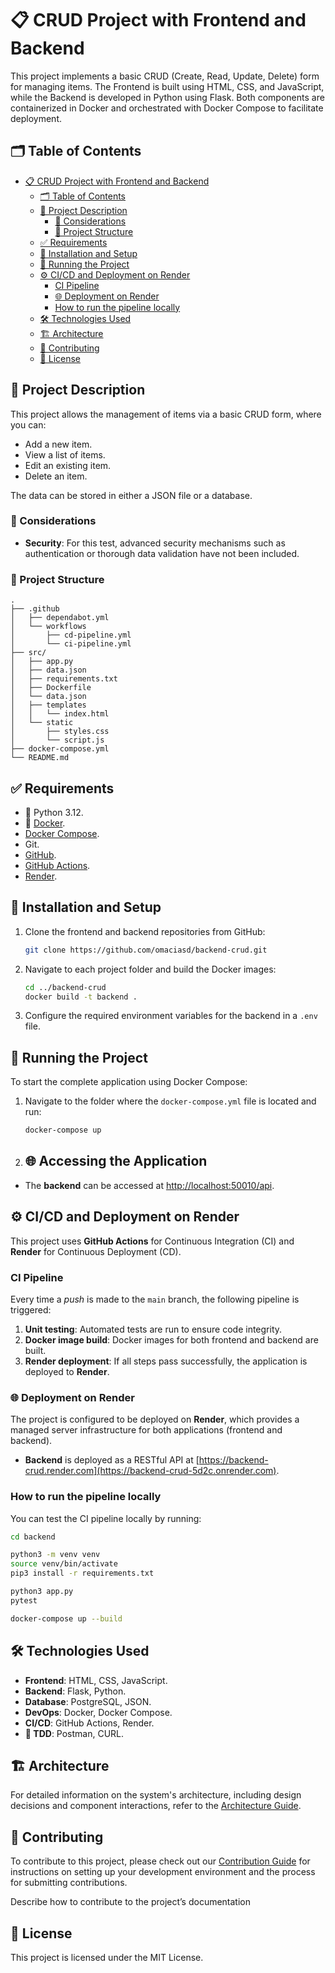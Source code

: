 # 📋 CRUD Project with Frontend and Backend

This project implements a basic CRUD (Create, Read, Update, Delete) form for managing items. The Frontend is built using HTML, CSS, and JavaScript, while the Backend is developed in Python using Flask. Both components are containerized in Docker and orchestrated with Docker Compose to facilitate deployment.

## 🗂️ Table of Contents

- [📋 CRUD Project with Frontend and Backend](#-crud-project-with-frontend-and-backend)
  - [🗂️ Table of Contents](#️-table-of-contents)
  - [📖 Project Description](#-project-description)
    - [🛑 Considerations](#-considerations)
    - [📂 Project Structure](#-project-structure)
  - [✅ Requirements](#-requirements)
  - [🔧 Installation and Setup](#-installation-and-setup)
  - [🚀 Running the Project](#-running-the-project)
  - [⚙️ CI/CD and Deployment on Render](#️-cicd-and-deployment-on-render)
    - [CI Pipeline](#ci-pipeline)
    - [🌐 Deployment on Render](#-deployment-on-render)
    - [How to run the pipeline locally](#how-to-run-the-pipeline-locally)
  - [🛠️ Technologies Used](#️-technologies-used)
  - [🏗️ Architecture](#️-architecture)
  - [🤝 Contributing](#-contributing)
  - [📜 License](#-license)

## 📖 Project Description

This project allows the management of items via a basic CRUD form, where you can:

- Add a new item.
- View a list of items.
- Edit an existing item.
- Delete an item.

The data can be stored in either a JSON file or a database.

### 🛑 Considerations

- **Security**: For this test, advanced security mechanisms such as authentication or thorough data validation have not been included.

### 📂 Project Structure

```plaintext
.
├── .github
│   ├── dependabot.yml
│   └── workflows
│       ├── cd-pipeline.yml
│       └── ci-pipeline.yml
├── src/
│   ├── app.py
│   ├── data.json
│   ├── requirements.txt
│   ├── Dockerfile
│   └── data.json
│   ├── templates
│   │   └── index.html
│   └── static
│       ├── styles.css
│       └── script.js
├── docker-compose.yml
└── README.md

```

## ✅ Requirements

- 🐍 Python 3.12.
- 🐳 [Docker](https://www.docker.com/get-started).
- [Docker Compose](https://docs.docker.com/compose/).
- Git.
- [GitHub](https://docs.github.com).
- [GitHub Actions](https://docs.github.com/en/actions).
- [Render](https://render.com/).

## 🔧 Installation and Setup

1. Clone the frontend and backend repositories from GitHub:

    ```bash
    git clone https://github.com/omaciasd/backend-crud.git

    ```

2. Navigate to each project folder and build the Docker images:

    ```bash
    cd ../backend-crud
    docker build -t backend .

    ```

3. Configure the required environment variables for the backend in a `.env` file.

## 🚀 Running the Project

To start the complete application using Docker Compose:

1. Navigate to the folder where the `docker-compose.yml` file is located and run:

    ```bash
    docker-compose up

    ```

2. ## 🌐 Accessing the Application

- The **backend** can be accessed at [http://localhost:50010/api](http://localhost:50010/api).

## ⚙️ CI/CD and Deployment on Render

This project uses **GitHub Actions** for Continuous Integration (CI) and **Render** for Continuous Deployment (CD).

### CI Pipeline

Every time a *push* is made to the `main` branch, the following pipeline is triggered:

1. **Unit testing**: Automated tests are run to ensure code integrity.
2. **Docker image build**: Docker images for both frontend and backend are built.
3. **Render deployment**: If all steps pass successfully, the application is deployed to **Render**.

### 🌐 Deployment on Render

The project is configured to be deployed on **Render**, which provides a managed server infrastructure for both applications (frontend and backend).

- **Backend** is deployed as a RESTful API at [https://backend-crud.render.com](https://backend-crud-5d2c.onrender.com).

### How to run the pipeline locally

You can test the CI pipeline locally by running:

```bash
cd backend

python3 -m venv venv
source venv/bin/activate
pip3 install -r requirements.txt

python3 app.py
pytest

docker-compose up --build

```

## 🛠️ Technologies Used

- **Frontend**: HTML, CSS, JavaScript.
- **Backend**: Flask, Python.
- **Database**: PostgreSQL, JSON.
- **DevOps**: Docker, Docker Compose.
- **CI/CD**: GitHub Actions, Render.
- **🚧 TDD**: Postman, CURL.

## 🏗️ Architecture

For detailed information on the system's architecture, including design decisions and component interactions, refer to the [Architecture Guide](./docs/guides/ARCHITECTURE.md).

## 🤝 Contributing

To contribute to this project, please check out our [Contribution Guide](./docs/guides/CONTRIBUTING.md) for instructions on setting up your development environment and the process for submitting contributions.

Describe how to contribute to the project’s documentation

## 📜 License

This project is licensed under the MIT License.
